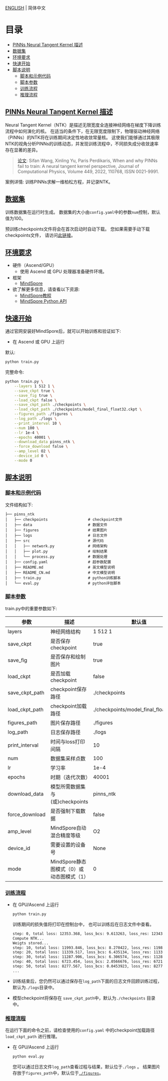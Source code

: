 [ENGLISH](README.md) | 简体中文

# 目录

- [PINNs Neural Tangent Kernel 描述](#pinns-neural-tangent-kernel-描述)
- [数据集](#数据集)
- [环境要求](#环境要求)
- [快速开始](#快速开始)
- [脚本说明](#脚本说明)
    - [脚本和示例代码](#脚本和示例代码)
    - [脚本参数](#脚本参数)
    - [训练流程](#训练流程)
    - [推理流程](#推理流程)

## [PINNs Neural Tangent Kernel 描述](#目录)

Neural Tangent Kernel（NTK）是描述无限宽度全连接神经网络在梯度下降训练流程中如何演化的核。
在适当的条件下，在无限宽度限制下，物理驱动神经网络（PINNs）的NTK将在训练期间决定性地收敛常量核。
这使我们能够通过其极限NTK的视角分析PINNs的训练动态，并发现训练流程中，不同损失成分收敛速率存在显著的差异。

> [论文](https://www.sciencedirect.com/science/article/pii/S002199912100663X): Sifan Wang, Xinling Yu, Paris Perdikaris,
> When and why PINNs fail to train: A neural tangent kernel perspective,
> Journal of Computational Physics, Volume 449, 2022, 110768, ISSN 0021-9991.

案例详情: 训练PINNs求解一维柏松方程，并记录NTK。

## [数据集](#目录)

训练数据集在运行时生成。
数据集的大小由`config.yaml`中的参数`num`控制，默认值为100。

预训练checkpoints文件将会在首次启动时自动下载。
您如果需要手动下载checkpoints文件，
请访问[此链接](https://download.mindspore.cn/mindscience/SciAI/sciai/model/pinns_ntk/)。

## [环境要求](#目录)

- 硬件（Ascend/GPU）
    - 使用 Ascend 或 GPU 处理器准备硬件环境。
- 框架
    - [MindSpore](https://www.mindspore.cn/install)
- 欲了解更多信息，请查看以下资源:
    - [MindSpore教程](https://www.mindspore.cn/tutorials/zh-CN/master/index.html)
    - [MindSpore Python API](https://www.mindspore.cn/docs/zh-CN/master/index.html)

## [快速开始](#目录)

通过官网安装好MindSpore后，就可以开始训练和验证如下:

- 在 Ascend 或 GPU 上运行

默认:

```bash
python train.py
```

完整命令:

```bash
python train.py \
    --layers 1 512 1 \
    --save_ckpt true \
    --save_fig true \
    --load_ckpt false \
    --save_ckpt_path ./checkpoints \
    --load_ckpt_path ./checkpoints/model_final_float32.ckpt \
    --figures_path ./figures \
    --log_path ./logs \
    --print_interval 10 \
    --num 100 \
    --lr 1e-4 \
    --epochs 40001 \
    --download_data pinns_ntk \
    --force_download false \
    --amp_level O2 \
    --device_id 0 \
    --mode 0
```

## [脚本说明](#目录)

### [脚本和示例代码](#目录)

文件结构如下:

```text
├── pinns_ntk
│   ├── checkpoints                  # checkpoint文件
│   ├── data                         # 数据文件
│   ├── figures                      # 结果图片
│   ├── logs                         # 日志文件
│   ├── src                          # 源代码
│   │   ├── network.py               # 网络架构
│   │   ├── plot.py                  # 绘制结果
│   │   └── process.py               # 数据处理
│   ├── config.yaml                  # 超参数配置
│   ├── README.md                    # 英文模型说明
│   ├── README_CN.md                 # 中文模型说明
│   ├── train.py                     # python训练脚本
│   └── eval.py                      # python评估脚本
```

### [脚本参数](#目录)

train.py中的重要参数如下:

| 参数             | 描述                         | 默认值                                    |
|----------------|----------------------------|----------------------------------------|
| layers         | 神经网络结构                     | 1 512 1                                |
| save_ckpt      | 是否保存checkpoint             | true                                   |
| save_fig       | 是否保存和绘制图片                  | true                                   |
| load_ckpt      | 是否加载checkpoint             | false                                  |
| save_ckpt_path | checkpoint保存路径             | ./checkpoints                          |
| load_ckpt_path | checkpoint加载路径             | ./checkpoints/model_final_float32.ckpt |
| figures_path   | 图片保存路径                     | ./figures                              |
| log_path       | 日志保存路径                     | ./logs                                 |
| print_interval | 时间与loss打印间隔                | 10                                     |
| num            | 数据集采样点数                    | 100                                    |
| lr             | 学习率                        | 1e-4                                   |
| epochs         | 时期（迭代次数）                   | 40001                                  |
| download_data  | 模型所需数据集与(或)checkpoints     | pinns_ntk                              |
| force_download | 是否强制下载数据                   | false                                  |
| amp_level      | MindSpore自动混合精度等级          | O2                                     |
| device_id      | 需要设置的设备号                   | None                                   |
| mode           | MindSpore静态图模式（0）或动态图模式（1） | 0                                      |

### [训练流程](#目录)

- 在 GPU/Ascend 上运行

  ```bash
  python train.py
  ```

  训练期间的损失值将打印在控制台中， 也可以训练后在日志文件中查看。

  ```bash
  step: 0, total loss: 12353.368, loss_bcs: 9.613263, loss_res: 12343.755, interval: 0.41385459899902344s, total: 0.41385459899902344s, checkpoint saved at: ./checkpoints/model_iter_0_2023-04-23-07-42-46.ckpt
  Compute NTK...
  Weigts stored...
  step: 10, total loss: 11993.846, loss_bcs: 8.270422, loss_res: 11985.224, interval: 1.02224523987624589s, total: 1.43609983887526933s
  step: 20, total loss: 11339.517, loss_bcs: 6.435134, loss_res: 11333.08, interval: 0.024523986245987602s, total: 1.460623825121256932s
  step: 30, total loss: 11287.906, loss_bcs: 6.306574, loss_res: 11281.6, interval: 0.0191900713459287945s, total: 1.4798138964671857265s
  step: 40, total loss: 6723.454, loss_bcs: 2.0566676, loss_res: 6721.3975, interval: 0.01975234587509485s, total: 1.4995662423422805765s
  step: 50, total loss: 8277.567, loss_bcs: 0.0453923, loss_res: 8277.522, interval: 0.01824523876245972s, total: 1.5178114811047402965s
  ...
  ```

- 训练结束后，您仍然可以通过保存在`log_path`下面的日志文件回顾训练过程，默认为`./logs`目录中。

- 模型checkpoint将保存在 `save_ckpt_path`中，默认为`./checkpoints` 目录中。

### [推理流程](#目录)

在运行下面的命令之前，请检查使用的`config.yaml` 中的checkpoint加载路径`load_ckpt_path`
进行推理。

- 在 GPU/Ascend 上运行

   ```bash
   python eval.py
   ```

  您可以通过日志文件`log_path`查看过程与结果，默认位于`./logs` 。
  结果图片存放于`figures_path`中，默认位于[`./figures`](./figures)。